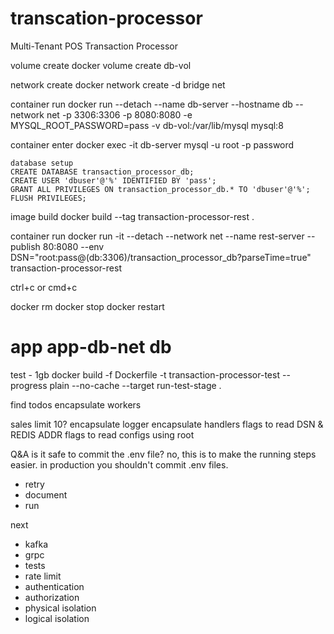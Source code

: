 # transcation-processor
Multi-Tenant POS Transaction Processor


volume create
 docker volume create db-vol

network create
 docker network create -d bridge net
 
container run
 docker run --detach --name db-server --hostname db --network net -p 3306:3306 -p 8080:8080 -e MYSQL_ROOT_PASSWORD=pass -v db-vol:/var/lib/mysql mysql:8

container enter
 docker exec -it db-server mysql -u root -p
 password

    database setup
    CREATE DATABASE transaction_processor_db;
    CREATE USER 'dbuser'@'%' IDENTIFIED BY 'pass';
    GRANT ALL PRIVILEGES ON transaction_processor_db.* TO 'dbuser'@'%';
    FLUSH PRIVILEGES;

image build
 docker build --tag transaction-processor-rest .

container run
 docker run -it --detach --network net --name rest-server --publish 80:8080 --env DSN="root:pass@(db:3306)/transaction_processor_db?parseTime=true" transaction-processor-rest

 ctrl+c or cmd+c


 docker rm
 docker stop
 docker restart

 # app app-db-net db

test - 1gb
docker build -f Dockerfile -t transaction-processor-test --progress plain --no-cache --target run-test-stage .



find todos
encapsulate workers

sales limit 10?
encapsulate logger
encapsulate handlers
flags to read DSN & REDIS ADDR
flags to read configs
using root

Q&A
is it safe to commit the .env file?
no, this is to make the running steps easier. in production you shouldn't commit .env files.

- retry
- document
- run

next
- kafka
- grpc
- tests
- rate limit
- authentication
- authorization
- physical isolation
- logical isolation